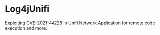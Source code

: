 # Log4jUnifi
Exploiting CVE-2021-44228 in Unifi Network Application for remote code execution and more.
